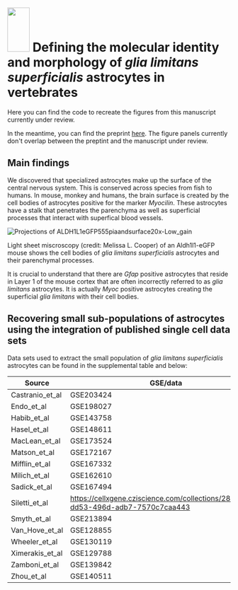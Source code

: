 # <img src="https://github.com/user-attachments/assets/c4ecaa67-1a7c-4d8a-b499-f0bd502181a8" width="50" height="100"> Defining the molecular identity and morphology of _glia limitans     superficialis_ astrocytes in vertebrates

Here you can find the code to recreate the figures from this manuscript currently under review.

In the meantime, you can find the preprint 
[here](https://www.biorxiv.org/content/10.1101/2023.04.06.535893v1). The figure panels currently don't overlap between the preptint and the manuscript under review.

## Main findings

We discovered that specialized astrocytes make up the surface of the central nervous system. This is conserved across species from fish to humans. In mouse, monkey and humans, 
the brain surface is created by the cell bodies of astrocytes positive for the marker _Myocilin_. These astrocytes have a stalk that penetrates the parenchyma as well as superficial processes
that interact with superfical blood vessels.

![Projections of ALDH1L1eGFP555piaandsurface20x-Low_gain](https://github.com/user-attachments/assets/537e4789-12e4-48dd-acf5-c64e72ffef0a)

Light sheet miscroscopy (credit: Melissa L. Cooper) of an Aldh1l1-eGFP mouse shows the cell bodies of _glia limitans superficialis_ astrocytes and their parenchymal processes.

It is crucial to understand that there are _Gfap_ positive astrocytes that reside in Layer 1 of the mouse cortex that are often incorrectly referred to as _glia limitans_ astrocytes.
It is actually _Myoc_ positive astrocytes creating the superficial _glia limitans_ with their cell bodies.

## Recovering small sub-populations of astrocytes using the integration of published single cell data sets

Data sets used to extract the small population of _glia limitans superficialis_ astrocytes can be found in the supplemental table and below:

| Source  | GSE/data | PMID/DOI |
| ------------- | ------------- |------------- |
|Castranio_et_al |	GSE203424	 |36448627|
|Endo_et_al	|GSE198027	|36378959|
|Habib_et_al	|GSE143758	|32341542|
|Hasel_et_al	|GSE148611	|34413515|
|MacLean_et_al	|GSE173524	|35228715|
|Matson_et_al	|GSE172167	|36163250|
|Mifflin_et_al	|GSE167332	|33766915|
|Milich_et_al	|GSE162610	|34132743|
|Sadick_et_al	|GSE167494	|35381189|
|Siletti_et_al	|https://cellxgene.cziscience.com/collections/283d65eb-dd53-496d-adb7-7570c7caa443	|37824663|
|Smyth_et_al	|GSE213894	|38326613|
|Van_Hove_et_al	|GSE128855	|31061494|
|Wheeler_et_al	|GSE130119	|32051591|
|Ximerakis_et_al 	|GSE129788	|31551601|
|Zamboni_et_al	|GSE139842	|32758425|
|Zhou_et_al	|GSE140511	|31932797|

